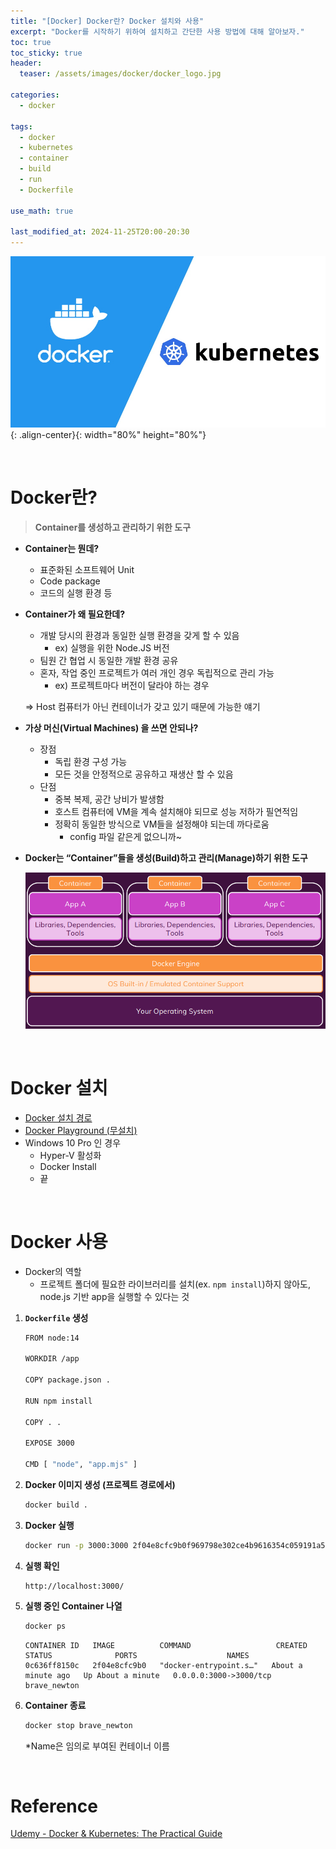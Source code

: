 ```yaml
---
title: "[Docker] Docker란? Docker 설치와 사용"
excerpt: "Docker를 시작하기 위하여 설치하고 간단한 사용 방법에 대해 알아보자."
toc: true
toc_sticky: true
header:
  teaser: /assets/images/docker/docker_logo.jpg

categories:
  - docker

tags:
  - docker
  - kubernetes
  - container
  - build
  - run
  - Dockerfile

use_math: true

last_modified_at: 2024-11-25T20:00-20:30
---
```


![jpg](/assets/images/docker/docker_logo.jpg){: .align-center}{: width="80%" height="80%"}  

<br/>  

# Docker란?

> **Container를 생성하고 관리하기 위한 도구**

- **Container는 뭔데?**
    - 표준화된 소프트웨어 Unit
    - Code package
    - 코드의 실행 환경 등
- **Container가 왜 필요한데?**
    - 개발 당시의 환경과 동일한 실행 환경을 갖게 할 수 있음
        - ex) 실행을 위한 Node.JS 버전
    - 팀원 간 협업 시 동일한 개발 환경 공유
    - 혼자, 작업 중인 프로젝트가 여러 개인 경우 독립적으로 관리 가능
        - ex) 프로젝트마다 버전이 달라야 하는 경우
    
    ⇒ Host 컴퓨터가 아닌 컨테이너가 갖고 있기 때문에 가능한 얘기
    
- **가상 머신(Virtual Machines) 을 쓰면 안되나?**
    - 장점
        - 독립 환경 구성 가능
        - 모든 것을 안정적으로 공유하고 재생산 할 수 있음
    - 단점
        - 중복 복제, 공간 낭비가 발생함
        - 호스트 컴퓨터에 VM을 계속 설치해야 되므로 성능 저하가 필연적임
        - 정확히 동일한 방식으로 VM들을 설정해야 되는데 까다로움
            - config 파일 같은게 없으니까~
- **Docker는 “Container”들을 생성(Build)하고 관리(Manage)하기 위한 도구**
    
    ![1.png](/assets/images/docker/docker_install/1.png)
    
<br/>  

# Docker 설치

- [Docker 설치 경로](https://docs.docker.com/engine/install/)  
- [Docker Playground (무설치)](https://labs.play-with-docker.com/)   
- Windows 10 Pro 인 경우
    - Hyper-V 활성화
    - Docker Install
    - 끝

<br/>  

# Docker 사용

- Docker의 역할  
    - 프로젝트 폴더에 필요한 라이브러리를 설치(ex. `npm install`)하지 않아도, node.js 기반 app을 실행할 수 있다는 것
 
1. **`Dockerfile` 생성**
    
    ```bash
    FROM node:14
    
    WORKDIR /app
    
    COPY package.json .
    
    RUN npm install
    
    COPY . .
    
    EXPOSE 3000
    
    CMD [ "node", "app.mjs" ]
    ```
    
2. **Docker 이미지 생성 (프로젝트 경로에서)**
    
    ```bash
    docker build .
    ```
    
3. **Docker 실행**
    
    ```bash
    docker run -p 3000:3000 2f04e8cfc9b0f969798e302ce4b9616354c059191a5fbd2d0f68cf4c410ec79c
    ```
    
4. **실행 확인**
    
    ```docker
    http://localhost:3000/
    ```
    
5. **실행 중인 Container 나열**
    
    ```bash
    docker ps
    ```
    ```
    CONTAINER ID   IMAGE          COMMAND                   CREATED              STATUS              PORTS                    NAMES      
    0c636ff8150c   2f04e8cfc9b0   "docker-entrypoint.s…"   About a minute ago   Up About a minute   0.0.0.0:3000->3000/tcp   brave_newton
    ```
    
6. **Container 종료**
    
    ```bash
    docker stop brave_newton
    ```
    
    *Name은 임의로 부여된 컨테이너 이름  


<br/>  

# Reference

[Udemy - Docker & Kubernetes: The Practical Guide](https://www.udemy.com/course/docker-kubernetes-the-practical-guide/)  